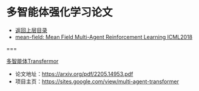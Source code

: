 # 多智能体强化学习论文

- [返回上层目录](../multi-agent-reinforcement-learning.md)
- [mean-field: Mean Field Multi-Agent Reinforcement Learning ICML2018](mean-field/Mean-Field-Multi-Agent-Reinforcement-Learning.md)





===

[多智能体Transfermor](https://baijiahao.baidu.com/s?id=1734508317413537582)

- 论文地址：https://arxiv.org/pdf/2205.14953.pdf
- 项目主页：https://sites.google.com/view/multi-agent-transformer